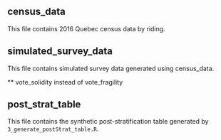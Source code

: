 ## census_data
This file contains 2016 Quebec census data by riding.

## simulated_survey_data
This file contains simulated survey data generated using census_data. 

** vote_solidity instead of vote_fragility

## post_strat_table
This file contains the synthetic post-stratification table generated by `3_generate_postStrat_table.R`.
